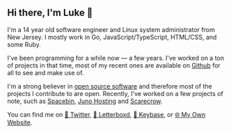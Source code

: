 ## Hi there, I'm Luke 👋

I'm a 14 year old software engineer and Linux system administrator from New Jersey. I mostly work in Go, JavaScript/TypeScript, HTML/CSS, and some Ruby.

I've been programming for a while now &mdash; a few years. I've worked on a ton of projects in that time, most of my recent ones are available on [Github](https://github.com/lukewhrit) for all to see and make use of.

I'm a strong believer in [open source software](https://en.wikipedia.org/wiki/Open_source) and therefore most of the projects I contribute to are open. Recently, I've worked on a few projects of note, such as [Spacebin](https://spaceb.in), [Juno Hosting](https://hosting.junodevs.tech) and [Scarecrow](https://github.com/lukewhrit/scarecrow).

You can find me on [🦜 Twitter](https://twitter.com/luke_324), [🎥 Letterboxd](https://letterboxd.com/Luke_324/), [🔑 Keybase](https://keybase.io/luke324), or [🌐 My Own Website](https://lukewhrit.xyz).
